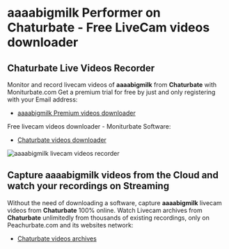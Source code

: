 # aaaabigmilk Performer on Chaturbate - Free LiveCam videos downloader

## Chaturbate Live Videos Recorder

Monitor and record livecam videos of **aaaabigmilk** from **Chaturbate** with Moniturbate.com
Get a premium trial for free by just and only registering with your Email address:
* [aaaabigmilk Premium videos downloader](https://moniturbate.com/request-demo-licence-key.html)

Free livecam videos downloader - Moniturbate Software:
* [Chaturbate videos downloader](https://moniturbate.com/moniturbate-download-software.html)

![aaaabigmilk livecam videos recorder](https://peachurnet.com/templates/moniturbate-software.png)


## Capture aaaabigmilk videos from the Cloud and watch your recordings on Streaming

Without the need of downloading a software, capture **aaaabigmilk** livecam videos from **Chaturbate** 100% online.
Watch Livecam archives from **Chaturbate** unlimitedly from thousands of existing recordings, only on Peachurbate.com and its websites network:
* [Chaturbate videos archives](https://peachurnet.com/)